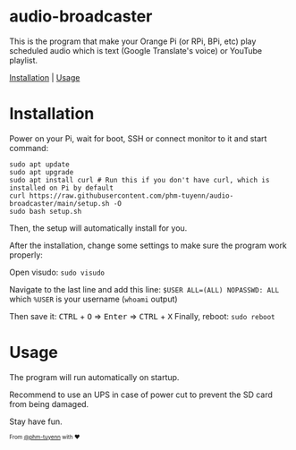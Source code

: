 # audio-broadcaster
This is the program that make your Orange Pi (or RPi, BPi, etc) play scheduled audio which is text (Google Translate's voice) or YouTube playlist.

[Installation](#installation) | 
[Usage](#usage)
# Installation
Power on your Pi, wait for boot, SSH or connect monitor to it and start command:
```
sudo apt update             
sudo apt upgrade            
sudo apt install curl # Run this if you don't have curl, which is installed on Pi by default
curl https://raw.githubusercontent.com/phm-tuyenn/audio-broadcaster/main/setup.sh -O
sudo bash setup.sh
```
Then, the setup will automatically install for you. 

After the installation, change some settings to make sure the program work properly:

Open visudo: `sudo visudo`

Navigate to the last line and add this line: `$USER ALL=(ALL) NOPASSWD: ALL` which `%USER` is your username (`whoami` output)

Then save it: <kbd>CTRL</kbd> + <kbd>O</kbd> => <kbd>Enter</kbd> => <kbd>CTRL</kbd> + <kbd>X</kbd>
Finally, reboot: `sudo reboot`
# Usage
The program will run automatically on startup.

Recommend to use an UPS in case of power cut to prevent the SD card from being damaged.

Stay have fun.

<sub><sup> From [@phm-tuyenn](https://github.com/phm-tuyenn) with ❤️</sup></sub>
